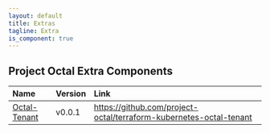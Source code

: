 ```yaml
---
layout: default
title: Extras
tagline: Extra
is_component: true
---
```


## Project Octal Extra Components

| Name                   | Version       | Link                                                                 |
|:-----------------------|:--------------|:---------------------------------------------------------------------|
| [Octal-Tenant](/site-pages/octal-extras/tenant.html)           | v0.0.1        | https://github.com/project-octal/terraform-kubernetes-octal-tenant   |